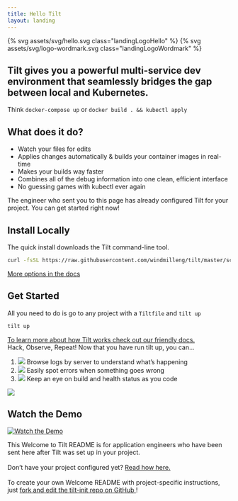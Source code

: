 ```yaml
---
title: Hello Tilt
layout: landing
---
```


{% svg assets/svg/hello.svg class="landingLogoHello" %}
{% svg assets/svg/logo-wordmark.svg class="landingLogoWordmark" %}

<h2 class="subtitle">
Tilt gives you a powerful multi-service dev environment that seamlessly bridges the gap between local and Kubernetes.
</h2>

<div class="subtitleAside">
Think <code>docker-compose up</code> or <code>docker build . && kubectl apply</code>
</div>

<div class="landingBlock">

  <h2>What does it do?</h2>
  
  <ul class="supportingExampleList">
  <li>Watch your files for edits</li>
  
  <li>Applies changes automatically & builds your container images in real-time</li>
  
  <li>Makes your builds way faster</li>
  
  <li>Combines all of the debug information into one clean, efficient interface</li>
  
  <li>No guessing games with kubectl ever again</li>
  </ul>
  
  <div class="u-colorRed u-marginTop1_75">
  The engineer who sent you to this page has already configured Tilt for your
  project. You can get started right now!
  </div>

</div>

## Install Locally

<div class="u-muted u-marginBottom0_25">
  The quick install downloads the Tilt command-line tool.
</div>

```bash
curl -fsSL https://raw.githubusercontent.com/windmilleng/tilt/master/scripts/install.sh | bash
```

<div class="detailBlock u-marginBottom1_75">
<a href="https://docs.tilt.dev/install">
More options in the docs
</a>
</div>

## Get Started

<div class="u-muted u-marginBottom0_25">
All you need to do is go to any project with a <code>Tiltfile</code> and <code>tilt up</code>
</div>

```bash
tilt up
```

<div class="detailBlock u-marginBottom1_75">
<a href="https://docs.tilt.dev">
To learn more about how Tilt works check out our friendly docs.
</a>
</div>

<div class="landingBlock u-colorRed">
Hack, Observe, Repeat! Now that you have run tilt up, you can...
</div>

<ol class="supportingExampleColumns">
<li>
<img class="subArrow subArrow--1" src="/assets/docimg/welcome-page-arrow-1.png">
Browse logs by server to understand what’s happening
</li>

<li>
<img class="subArrow subArrow--2" src="/assets/docimg/welcome-page-arrow-2.png">
Easily spot errors when something goes wrong
</li>

<li>
<img class="subArrow subArrow--3" src="/assets/docimg/welcome-page-arrow-3.png">
Keep an eye on build and health status as you code
</li>
</ol>

<img class="supportingExampleImage" src="/assets/docimg/welcome-page-screenshot.png">

<h2 class="u-textAlignCenter u-marginTop1_5">Watch the Demo</h2>

[![Watch the Demo](/assets/docimg/welcome-page-videothumb.png)](https://www.youtube.com/watch?v=oSljj0zHd7U)

<div class="landingBlock u-muted">
  This Welcome to Tilt README is for application engineers who have been sent
  here after Tilt was set up in your project.
  <br><br>
  Don’t have your project configured yet?
  <a href="https://docs.tilt.dev/tutorial.html">Read how here.</a>
  <br><br>
  To create your own Welcome README with project-specific instructions, just
  <a href="https://github.com/windmilleng/tilt-init">
  fork and edit the tilt-init repo on GitHub
  </a>!
</div>

<script src="/assets/js/links.js" async></script>

